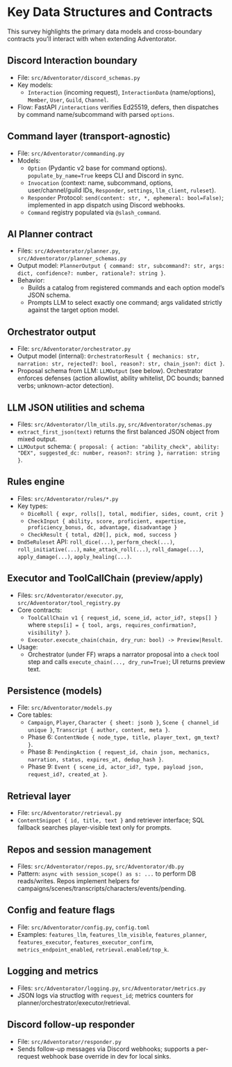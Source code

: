 # Key Data Structures and Contracts

This survey highlights the primary data models and cross-boundary contracts you’ll interact with when extending Adventorator.

## Discord Interaction boundary
- File: `src/Adventorator/discord_schemas.py`
- Key models:
  - `Interaction` (incoming request), `InteractionData` (name/options), `Member`, `User`, `Guild`, `Channel`.
- Flow: FastAPI `/interactions` verifies Ed25519, defers, then dispatches by command name/subcommand with parsed `options`.

## Command layer (transport-agnostic)
- File: `src/Adventorator/commanding.py`
- Models:
  - `Option` (Pydantic v2 base for command options). `populate_by_name=True` keeps CLI and Discord in sync.
  - `Invocation` (context: name, subcommand, options, user/channel/guild IDs, `Responder`, `settings`, `llm_client`, `ruleset`).
  - `Responder` Protocol: `send(content: str, *, ephemeral: bool=False)`; implemented in app dispatch using Discord webhooks.
  - `Command` registry populated via `@slash_command`.

## AI Planner contract
- Files: `src/Adventorator/planner.py`, `src/Adventorator/planner_schemas.py`
- Output model: `PlannerOutput { command: str, subcommand?: str, args: dict, confidence?: number, rationale?: string }`.
- Behavior:
  - Builds a catalog from registered commands and each option model’s JSON schema.
  - Prompts LLM to select exactly one command; args validated strictly against the target option model.

## Orchestrator output
- File: `src/Adventorator/orchestrator.py`
- Output model (internal): `OrchestratorResult { mechanics: str, narration: str, rejected?: bool, reason?: str, chain_json?: dict }`.
- Proposal schema from LLM: `LLMOutput` (see below). Orchestrator enforces defenses (action allowlist, ability whitelist, DC bounds; banned verbs; unknown-actor detection).

## LLM JSON utilities and schema
- Files: `src/Adventorator/llm_utils.py`, `src/Adventorator/schemas.py`
- `extract_first_json(text)` returns the first balanced JSON object from mixed output.
- `LLMOutput` schema: `{ proposal: { action: "ability_check", ability: "DEX", suggested_dc: number, reason?: string }, narration: string }`.

## Rules engine
- Files: `src/Adventorator/rules/*.py`
- Key types:
  - `DiceRoll { expr, rolls[], total, modifier, sides, count, crit }`
  - `CheckInput { ability, score, proficient, expertise, proficiency_bonus, dc, advantage, disadvantage }`
  - `CheckResult { total, d20[], pick, mod, success }`
- `Dnd5eRuleset` API: `roll_dice(...)`, `perform_check(...)`, `roll_initiative(...)`, `make_attack_roll(...)`, `roll_damage(...)`, `apply_damage(...)`, `apply_healing(...)`.

## Executor and ToolCallChain (preview/apply)
- Files: `src/Adventorator/executor.py`, `src/Adventorator/tool_registry.py`
- Core contracts:
  - `ToolCallChain v1 { request_id, scene_id, actor_id?, steps[] }` where `steps[i] = { tool, args, requires_confirmation?, visibility? }`.
  - `Executor.execute_chain(chain, dry_run: bool) -> Preview|Result`.
- Usage:
  - Orchestrator (under FF) wraps a narrator proposal into a `check` tool step and calls `execute_chain(..., dry_run=True)`; UI returns preview text.

## Persistence (models)
- File: `src/Adventorator/models.py`
- Core tables:
  - `Campaign`, `Player`, `Character { sheet: jsonb }`, `Scene { channel_id unique }`, `Transcript { author, content, meta }`.
  - Phase 6: `ContentNode { node_type, title, player_text, gm_text? }`.
  - Phase 8: `PendingAction { request_id, chain json, mechanics, narration, status, expires_at, dedup_hash }`.
  - Phase 9: `Event { scene_id, actor_id?, type, payload json, request_id?, created_at }`.

## Retrieval layer
- File: `src/Adventorator/retrieval.py`
- `ContentSnippet { id, title, text }` and retriever interface; SQL fallback searches player-visible text only for prompts.

## Repos and session management
- Files: `src/Adventorator/repos.py`, `src/Adventorator/db.py`
- Pattern: `async with session_scope() as s: ...` to perform DB reads/writes. Repos implement helpers for campaigns/scenes/transcripts/characters/events/pending.

## Config and feature flags
- File: `src/Adventorator/config.py`, `config.toml`
- Examples: `features_llm`, `features_llm_visible`, `features_planner`, `features_executor`, `features_executor_confirm`, `metrics_endpoint_enabled`, `retrieval.enabled/top_k`.

## Logging and metrics
- Files: `src/Adventorator/logging.py`, `src/Adventorator/metrics.py`
- JSON logs via structlog with `request_id`; metrics counters for planner/orchestrator/executor/retrieval.

## Discord follow-up responder
- File: `src/Adventorator/responder.py`
- Sends follow-up messages via Discord webhooks; supports a per-request webhook base override in dev for local sinks.
